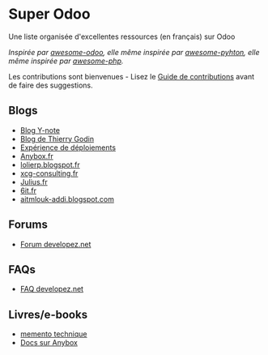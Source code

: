 
Super Odoo
==========

Une liste organisée d'excellentes ressources (en français) sur Odoo

*Inspirée par [awesome-odoo](https://github.com/dreispt/awesome-odoo/), elle même inspirée par [awesome-pyhton](https://github.com/vinta/awesome-python), elle même inspirée par  [awesome-php](https://github.com/ziadoz/awesome-php).*

Les contributions sont bienvenues - Lisez le [Guide de contributions](CONTRIBUTING.md) avant de faire des suggestions.

Blogs
-----

- [Blog Y-note](http://www.y-note.cm/category/blog/)
- [Blog de Thierry Godin](http://thierry-godin.developpez.com)
- [Expérience de déploiements](http://people.via.ecp.fr/~alexis/openerp/)
- [Anybox.fr](https://anybox.fr/)
- [lolierp.blogspot.fr](http://lolierp.blogspot.fr)
- [xcg-consulting.fr](http://xcg-consulting.fr/documentation/)
- [Julius.fr](http://www.julius.fr/odoo/tutoriels-odoo/)
- [6it.fr](https://6it.fr/blog/tutoriels-3)
- [aitmlouk-addi.blogspot.com](http://aitmlouk-addi.blogspot.com)


Forums
------
- [Forum developez.net](http://www.developpez.net/forums/f1602/logiciels/solutions-d-entreprise/erp/odoo-ex-openerp/)

FAQs
----
- [FAQ developez.net](http://solutions-entreprise.developpez.com/erp-pgi/faq/openerp/)

Livres/e-books
--------------
- [memento technique](http://thierry-godin.developpez.com/openerp/memento-technique-openerp-fr/)
- [Docs sur Anybox](https://anybox.fr/docs)
